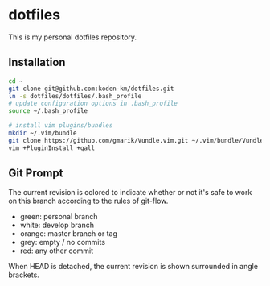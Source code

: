 # dotfiles

This is my personal dotfiles repository.

## Installation

```bash
cd ~
git clone git@github.com:koden-km/dotfiles.git
ln -s dotfiles/dotfiles/.bash_profile
# update configuration options in .bash_profile
source ~/.bash_profile

# install vim plugins/bundles
mkdir ~/.vim/bundle
git clone https://github.com/gmarik/Vundle.vim.git ~/.vim/bundle/Vundle.vim
vim +PluginInstall +qall
```

## Git Prompt

The current revision is colored to indicate whether or not it's safe to work on this branch according to the rules of git-flow.

 * green: personal branch
 * white: develop branch
 * orange: master branch or tag
 * grey: empty / no commits
 * red: any other commit

When HEAD is detached, the current revision is shown surrounded in angle brackets.

